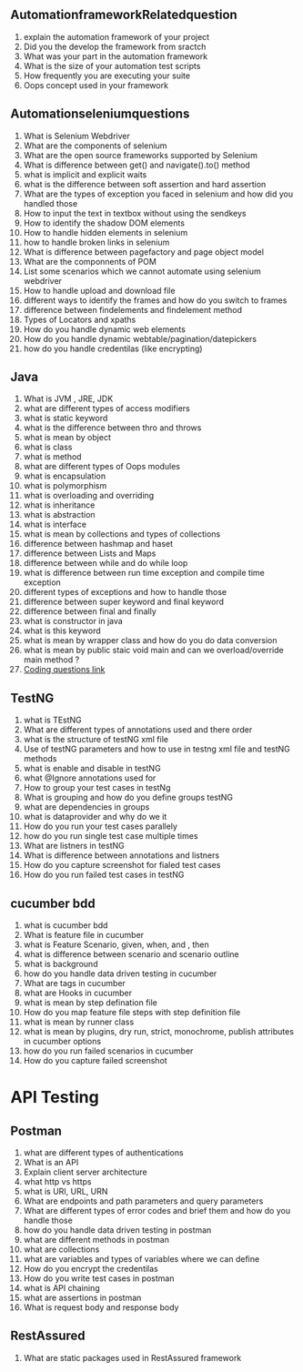 ## AutomationframeworkRelatedquestion
1. explain the automation framework of your project
2. Did you the develop the framework from sractch
3. What was your part in the automation framework
4. What is the size of your automation test scripts
5. How frequently you are executing your suite
6. Oops concept used in your framework
## Automationseleniumquestions
1. What is Selenium Webdriver
2. What are the components of selenium
3. What are the open source frameworks supported by Selenium
4. What is difference between get() and navigate().to() method
5. what is implicit and explicit waits
6. what is the difference between soft assertion and hard assertion
7. What are the types of exception you faced in selenium and how did you handled those
8. How to input the text in textbox without using the sendkeys
9. How to identify the shadow DOM elements
10. How to handle hidden elements in selenium
11. how to handle broken links in selenium
12. What is difference between pagefactory and page object model
13. What are the componnents of POM
14. List some scenarios which we cannot automate using selenium webdriver
15. How to handle upload and download file
16. different ways to identify the frames and how do you switch to frames
17. difference between findelements and findelement method
18. Types of Locators and xpaths
19. How do you handle dynamic web elements
20. How do you handle dynamic webtable/pagination/datepickers
21. how do you handle credentilas (like encrypting)
## Java
1. What is JVM , JRE, JDK
2. what are different types of access modifiers
3. what is static keyword
4. what is the difference between thro and throws
5. what is mean by object
6. what is class
7. what is method
8. what are different types of Oops modules
9. what is encapsulation
10. what is polymorphism
11. what is overloading and overriding
12. what is inheritance
13. what is abstraction
14. what is interface
15. what is mean by collections and types of collections
16. difference between hashmap and haset
17. difference between Lists and Maps
18. difference between while and do while loop
19. what is difference between run time exception and compile time exception
20. different types of exceptions and how to handle those
21. difference between super keyword and final keyword
22. difference between final and finally
23. what is constructor in java
24. what is this keyword
25. what is mean by wrapper class and how do you do data conversion
26. what is mean by public staic void main and can we overload/override main method ?
27. [Coding questions link](https://github.com/sannithreddy07/java.git)
## TestNG
1. what is TEstNG
2. What are different types of annotations used and there order
3. what is the structure of testNG xml file
4. Use of testNG parameters and how to use in testng xml file and testNG methods
5. what is enable and disable in testNG
6. what @Ignore annotations used for
7. How to group your test cases in testNg
8. What is grouping and how do you define groups testNG
9. what are dependencies in groups
10. what is dataprovider and why do we it
11. How do you run your test cases parallely
12. how do you run single test case multiple times
13. What are listners in testNG
14. What is difference between annotations and listners
15. How do you capture screenshot for fialed test cases
16. How do you run failed test cases in testNG
## cucumber bdd
1. what is cucumber bdd
2. What is feature file in cucumber
3. what is Feature Scenario, given, when, and , then
4. what is difference between scenario and scenario outline
5. what is background
6. how do you handle data driven testing in cucumber
7. What are tags in cucumber
8. what are Hooks in cucumber
9. what is mean by step defination file
10. How do you map feature file steps with step definition file
11. what is mean by runner class
12. what is mean by plugins, dry run, strict, monochrome, publish attributes in cucumber options
13. how do you run failed scenarios in cucumber
14. How do you capture failed screenshot
# API Testing
## Postman
1. what are different types of authentications
2. What is an API
3. Explain client server architecture
4. what http vs https
5. what is URI, URL, URN
6. What are endpoints and  path parameters and query parameters
7. What are different types of error codes and brief them and how do you handle those
8. how do you handle data driven testing in postman
9. what are different methods in postman
10. what are collections
11. what are variables and types of variables where we can define
12. How do you encrypt the credentilas
13. How do you write test cases in postman
14. what is API chaining
15. what are assertions in postman
16. What is request body and response body
## RestAssured
1. What are static packages used in RestAssured framework


    

